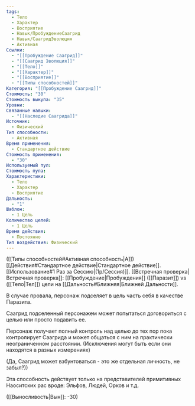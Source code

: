 ```yaml
---
tags:
  - Тело
  - Характер
  - Восприятие
  - Навык/ПробуждениеСаагрид
  - Навык/СаагридЭволюция
  - Активная
Ссылки:
  - "[[Пробуждение Саагрид]]"
  - "[[Саагрид Эволюция]]"
  - "[[Тело]]"
  - "[[Характер]]"
  - "[[Восприятие]]"
  - "[[Типы способностей]]"
Категория: "[[Пробуждение Саагрид]]"
Стоимость: "30"
Стоимость выкупа: "35"
Уровни: 
Связанные навыки:
  - "[[Наследие Саагрида]]"
Источник:
  - Физический
Тип способности:
  - Активная
Время применения:
  - Стандартное действие
Стоимость применения:
  - "30"
Используемый пул: 
Стоимость пула: 
Характеристики:
  - Тело
  - Характер
  - Восприятие
Дальность:
  - "1"
Шаблон:
  - 1 Цель
Количество целей:
  - 1 Цель
Время действия:
  - Постоянно
Тип воздействия: Физический
---
```

([[Типы способностей#Активная способность|А]]) [[Действия#Стандартное действие|Стандартное действие]]. [[Использование#1 Раз за Сессию|(1р/Сессия)]]. [[Встречная проверка|Встречная проверка]]: [[Пробуждение|Пробуждения]] ([[Паразит]]) vs ([[Тело|Тел]]) цели на [[Дальность#Ближняя|Ближней Дальности]].

В случае провала, персонаж подселяет в цель часть себя в качестве Паразита. 

Саагрид подселенный персонажем может попытаться договориться с целью или просто подавить ее. 

Персонаж получает полный контроль над целью до тех пор пока контролирует Саагрида и может общаться с ним на практически неограниченном расстоянии. (Исключения могут быть если они находятся в разных измерениях)

(Да, Саагрид может взбунтоваться - это же отдельная личность, не забыл?))

Эта способность действует только на представителей примитивных Наоситских рас вроде: Эльфов, Людей, Орков и т.д.

([[Выносливость|Вын]]: -30)